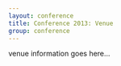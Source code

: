 ```yaml
---
layout: conference
title: Conference 2013: Venue
group: conference
---
```


venue information goes here...